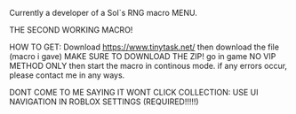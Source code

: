 Currently a developer of a Sol`s RNG macro MENU. 

THE SECOND WORKING MACRO!

HOW TO GET: Download https://www.tinytask.net/ then download the file (macro i gave) MAKE SURE TO DOWNLOAD THE ZIP! go in game NO VIP METHOD ONLY then start the macro in continous mode. if any errors occur, please contact me in any ways. 

DONT COME TO ME SAYING IT WONT CLICK COLLECTION: USE UI NAVIGATION IN ROBLOX SETTINGS (REQUIRED!!!!!)
